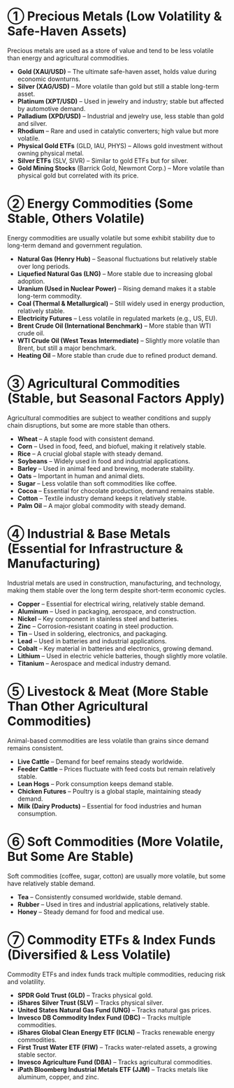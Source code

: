 # ➀ Precious Metals (Low Volatility & Safe-Haven Assets)
Precious metals are used as a store of value and tend to be less volatile than energy and agricultural commodities.

- **Gold (XAU/USD)** – The ultimate safe-haven asset, holds value during economic downturns.
- **Silver (XAG/USD)** – More volatile than gold but still a stable long-term asset.
- **Platinum (XPT/USD)** – Used in jewelry and industry; stable but affected by automotive demand.
- **Palladium (XPD/USD)** – Industrial and jewelry use, less stable than gold and silver.
- **Rhodium** – Rare and used in catalytic converters; high value but more volatile.
- **Physical Gold ETFs** (GLD, IAU, PHYS) – Allows gold investment without owning physical metal.
- **Silver ETFs** (SLV, SIVR) – Similar to gold ETFs but for silver.
- **Gold Mining Stocks** (Barrick Gold, Newmont Corp.) – More volatile than physical gold but correlated with its price.

# ➁ Energy Commodities (Some Stable, Others Volatile)
Energy commodities are usually volatile but some exhibit stability due to long-term demand and government regulation.

- **Natural Gas (Henry Hub)** – Seasonal fluctuations but relatively stable over long periods.
- **Liquefied Natural Gas (LNG)** – More stable due to increasing global adoption.
- **Uranium (Used in Nuclear Power)** – Rising demand makes it a stable long-term commodity.
- **Coal (Thermal & Metallurgical)** – Still widely used in energy production, relatively stable.
- **Electricity Futures** – Less volatile in regulated markets (e.g., US, EU).
- **Brent Crude Oil (International Benchmark)** – More stable than WTI crude oil.
- **WTI Crude Oil (West Texas Intermediate)** – Slightly more volatile than Brent, but still a major benchmark.
- **Heating Oil** – More stable than crude due to refined product demand.

# ➂ Agricultural Commodities (Stable, but Seasonal Factors Apply)
Agricultural commodities are subject to weather conditions and supply chain disruptions, but some are more stable than others.

- **Wheat** – A staple food with consistent demand.
- **Corn** – Used in food, feed, and biofuel, making it relatively stable.
- **Rice** – A crucial global staple with steady demand.
- **Soybeans** – Widely used in food and industrial applications.
- **Barley** – Used in animal feed and brewing, moderate stability.
- **Oats** – Important in human and animal diets.
- **Sugar** – Less volatile than soft commodities like coffee.
- **Cocoa** – Essential for chocolate production, demand remains stable.
- **Cotton** – Textile industry demand keeps it relatively stable.
- **Palm Oil** – A major global commodity with steady demand.

# ➃ Industrial & Base Metals (Essential for Infrastructure & Manufacturing)
Industrial metals are used in construction, manufacturing, and technology, making them stable over the long term despite short-term economic cycles.

- **Copper** – Essential for electrical wiring, relatively stable demand.
- **Aluminum** – Used in packaging, aerospace, and construction.
- **Nickel** – Key component in stainless steel and batteries.
- **Zinc** – Corrosion-resistant coating in steel production.
- **Tin** – Used in soldering, electronics, and packaging.
- **Lead** – Used in batteries and industrial applications.
- **Cobalt** – Key material in batteries and electronics, growing demand.
- **Lithium** – Used in electric vehicle batteries, though slightly more volatile.
- **Titanium** – Aerospace and medical industry demand.

# ➄ Livestock & Meat (More Stable Than Other Agricultural Commodities)
Animal-based commodities are less volatile than grains since demand remains consistent.

- **Live Cattle** – Demand for beef remains steady worldwide.
- **Feeder Cattle** – Prices fluctuate with feed costs but remain relatively stable.
- **Lean Hogs** – Pork consumption keeps demand stable.
- **Chicken Futures** – Poultry is a global staple, maintaining steady demand.
- **Milk (Dairy Products)** – Essential for food industries and human consumption.

# ➅ Soft Commodities (More Volatile, But Some Are Stable)
Soft commodities (coffee, sugar, cotton) are usually more volatile, but some have relatively stable demand.

- **Tea** – Consistently consumed worldwide, stable demand.
- **Rubber** – Used in tires and industrial applications, relatively stable.
- **Honey** – Steady demand for food and medical use.

# ➆ Commodity ETFs & Index Funds (Diversified & Less Volatile)
Commodity ETFs and index funds track multiple commodities, reducing risk and volatility.

- **SPDR Gold Trust (GLD)** – Tracks physical gold.
- **iShares Silver Trust (SLV)** – Tracks physical silver.
- **United States Natural Gas Fund (UNG)** – Tracks natural gas prices.
- **Invesco DB Commodity Index Fund (DBC)** – Tracks multiple commodities.
- **iShares Global Clean Energy ETF (ICLN)** – Tracks renewable energy commodities.
- **First Trust Water ETF (FIW)** – Tracks water-related assets, a growing stable sector.
- **Invesco Agriculture Fund (DBA)** – Tracks agricultural commodities.
- **iPath Bloomberg Industrial Metals ETF (JJM)** – Tracks metals like aluminum, copper, and zinc.
